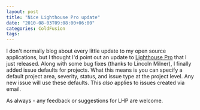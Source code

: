 ```yaml
---
layout: post
title: "Nice Lighthouse Pro update"
date: "2010-08-03T09:08:00+06:00"
categories: ColdFusion 
tags: 
---
```


I don't normally blog about every little update to my open source applications, but I thought I'd point out an update to <a href="http://lighthousepro.riaforge.org">Lighthouse Pro</a> that I just released. Along with some bug fixes (thanks to Lincoln Milner), I finally added issue defaults for projects. What this means is you can specify a default project area, severity, status, and issue type at the project level. Any new issue will use these defaults. This <i>also</i> applies to issues created via email. 

As always - any feedback or suggestions for LHP are welcome.